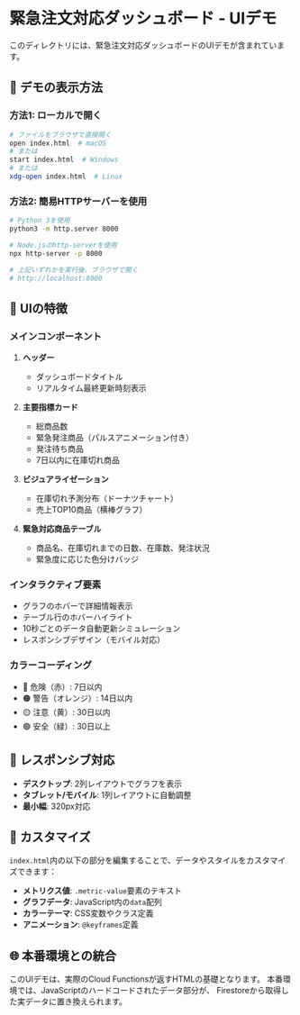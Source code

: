 # 緊急注文対応ダッシュボード - UIデモ

このディレクトリには、緊急注文対応ダッシュボードのUIデモが含まれています。

## 🚀 デモの表示方法

### 方法1: ローカルで開く
```bash
# ファイルをブラウザで直接開く
open index.html  # macOS
# または
start index.html  # Windows
# または
xdg-open index.html  # Linux
```

### 方法2: 簡易HTTPサーバーを使用
```bash
# Python 3を使用
python3 -m http.server 8000

# Node.jsのhttp-serverを使用
npx http-server -p 8000

# 上記いずれかを実行後、ブラウザで開く
# http://localhost:8000
```

## 🎨 UIの特徴

### メインコンポーネント
1. **ヘッダー**
   - ダッシュボードタイトル
   - リアルタイム最終更新時刻表示

2. **主要指標カード**
   - 総商品数
   - 緊急発注商品（パルスアニメーション付き）
   - 発注待ち商品
   - 7日以内に在庫切れ商品

3. **ビジュアライゼーション**
   - 在庫切れ予測分布（ドーナツチャート）
   - 売上TOP10商品（横棒グラフ）

4. **緊急対応商品テーブル**
   - 商品名、在庫切れまでの日数、在庫数、発注状況
   - 緊急度に応じた色分けバッジ

### インタラクティブ要素
- グラフのホバーで詳細情報表示
- テーブル行のホバーハイライト
- 10秒ごとのデータ自動更新シミュレーション
- レスポンシブデザイン（モバイル対応）

### カラーコーディング
- 🔴 危険（赤）: 7日以内
- 🟠 警告（オレンジ）: 14日以内
- 🟡 注意（黄）: 30日以内
- 🟢 安全（緑）: 30日以上

## 📱 レスポンシブ対応

- **デスクトップ**: 2列レイアウトでグラフを表示
- **タブレット/モバイル**: 1列レイアウトに自動調整
- **最小幅**: 320px対応

## 🔧 カスタマイズ

`index.html`内の以下の部分を編集することで、データやスタイルをカスタマイズできます：

- **メトリクス値**: `.metric-value`要素のテキスト
- **グラフデータ**: JavaScript内の`data`配列
- **カラーテーマ**: CSS変数やクラス定義
- **アニメーション**: `@keyframes`定義

## 🌐 本番環境との統合

このUIデモは、実際のCloud Functionsが返すHTMLの基礎となります。
本番環境では、JavaScriptのハードコードされたデータ部分が、
Firestoreから取得した実データに置き換えられます。